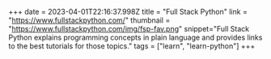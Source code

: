 +++
date = 2023-04-01T22:16:37.998Z
title = "Full Stack Python"
link = "https://www.fullstackpython.com/"
thumbnail = "https://www.fullstackpython.com/img/fsp-fav.png"
snippet="Full Stack Python explains programming concepts in plain language and provides links to the best tutorials for those topics."
tags = ["learn", "learn-python"]
+++
